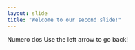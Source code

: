 ```yaml
---
layout: slide
title: "Welcome to our second slide!"
---
```

Numero dos
Use the left arrow to go back!
